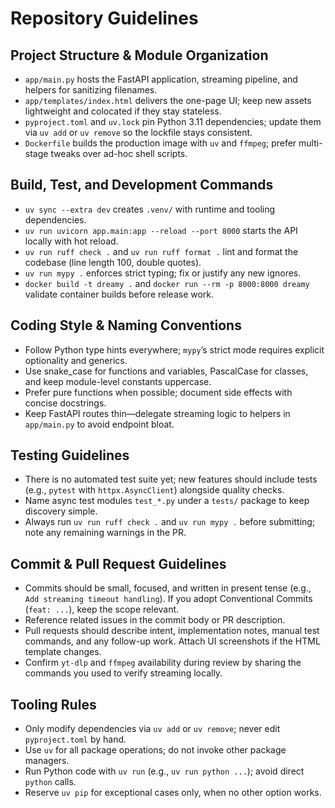 # Repository Guidelines

## Project Structure & Module Organization
- `app/main.py` hosts the FastAPI application, streaming pipeline, and helpers for sanitizing filenames.
- `app/templates/index.html` delivers the one-page UI; keep new assets lightweight and colocated if they stay stateless.
- `pyproject.toml` and `uv.lock` pin Python 3.11 dependencies; update them via `uv add` or `uv remove` so the lockfile stays consistent.
- `Dockerfile` builds the production image with `uv` and `ffmpeg`; prefer multi-stage tweaks over ad-hoc shell scripts.

## Build, Test, and Development Commands
- `uv sync --extra dev` creates `.venv/` with runtime and tooling dependencies.
- `uv run uvicorn app.main:app --reload --port 8000` starts the API locally with hot reload.
- `uv run ruff check .` and `uv run ruff format .` lint and format the codebase (line length 100, double quotes).
- `uv run mypy .` enforces strict typing; fix or justify any new ignores.
- `docker build -t dreamy .` and `docker run --rm -p 8000:8000 dreamy` validate container builds before release work.

## Coding Style & Naming Conventions
- Follow Python type hints everywhere; `mypy`’s strict mode requires explicit optionality and generics.
- Use snake_case for functions and variables, PascalCase for classes, and keep module-level constants uppercase.
- Prefer pure functions when possible; document side effects with concise docstrings.
- Keep FastAPI routes thin—delegate streaming logic to helpers in `app/main.py` to avoid endpoint bloat.

## Testing Guidelines
- There is no automated test suite yet; new features should include tests (e.g., `pytest` with `httpx.AsyncClient`) alongside quality checks.
- Name async test modules `test_*.py` under a `tests/` package to keep discovery simple.
- Always run `uv run ruff check .` and `uv run mypy .` before submitting; note any remaining warnings in the PR.

## Commit & Pull Request Guidelines
- Commits should be small, focused, and written in present tense (e.g., `Add streaming timeout handling`). If you adopt Conventional Commits (`feat: ...`), keep the scope relevant.
- Reference related issues in the commit body or PR description.
- Pull requests should describe intent, implementation notes, manual test commands, and any follow-up work. Attach UI screenshots if the HTML template changes.
- Confirm `yt-dlp` and `ffmpeg` availability during review by sharing the commands you used to verify streaming locally.

## Tooling Rules
- Only modify dependencies via `uv add` or `uv remove`; never edit `pyproject.toml` by hand.
- Use `uv` for all package operations; do not invoke other package managers.
- Run Python code with `uv run` (e.g., `uv run python ...`); avoid direct `python` calls.
- Reserve `uv pip` for exceptional cases only, when no other option works.
